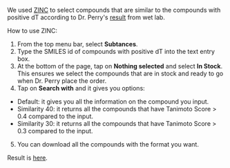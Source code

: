 We used [ZINC](https://zinc15.docking.org/) to select compounds that are similar to the compounds with positive dT according to Dr. Perry's [result](./NCS_RecQ1_TSA_Hits-030922.pptx) from wet lab.

How to use ZINC:
1. From the top menu bar, select **Subtances**.
2. Type the SMILES id of compounds with positive dT into the text entry box.
3. At the bottom of the page, tap on **Nothing selected** and select **In Stock**. This ensures we select the compounds that are in stock and ready to go when Dr. Perry place the order.
4. Tap on **Search with** and it gives you options:
- Default: it gives you all the information on the compound you input.
- Similarity 40: it returns all the compounds that have Tanimoto Score > 0.4 compared to the input.
- Similarity 30: it returns all the compounds that have Tanimoto Score > 0.3 compared to the input.
5. You can download all the compounds with the format you want.

Result is [here](./ZINC_results.xlsx).

